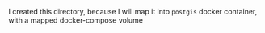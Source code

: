 I created this directory, because I will map it into `postgis` docker container, with a mapped docker-compose volume
